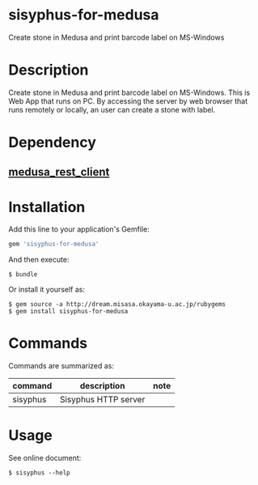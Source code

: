 # sisyphus-for-medusa

Create stone in Medusa and print barcode label on MS-Windows

# Description

Create stone in Medusa and print barcode label on MS-Windows.  This is Web App 
that runs on PC.  By accessing the server by web browser
that runs remotely or locally, an user can create a stone with label.

# Dependency

## [medusa_rest_client](https://github.com/misasa/medusa_rest_client "follow instruction")


# Installation

Add this line to your application's Gemfile:

```ruby
gem 'sisyphus-for-medusa'
```

And then execute:

    $ bundle

Or install it yourself as:

    $ gem source -a http://dream.misasa.okayama-u.ac.jp/rubygems
    $ gem install sisyphus-for-medusa

# Commands

Commands are summarized as:

| command          | description                                   | note                       |
|------------------|-----------------------------------------------|----------------------------|
| sisyphus         | Sisyphus HTTP server                          |                            |

# Usage

See online document:

    $ sisyphus --help
